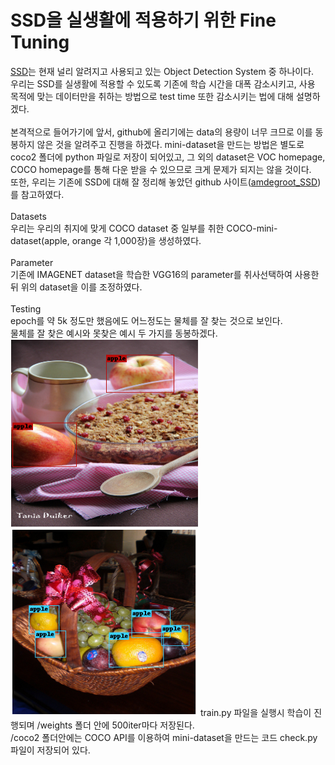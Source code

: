 # SSD을 실생활에 적용하기 위한 Fine Tuning
<!DOCTYPE html>
  <head>
  </head>
  <body>
        <a href="https://arxiv.org/abs/1512.02325">SSD</a>는 현재 널리 알려지고 사용되고 있는 Object Detection System 중 하나이다.
        <br>우리는 SSD를 실생활에 적용할 수 있도록 기존에 학습 시간을 대폭 감소시키고, 사용 목적에 맞는 데이터만을 취하는 방법으로 test time 또한 감소시키는 법에 대해 설명하겠다.
        <br><br>본격적으로 들어가기에 앞서, github에 올리기에는 data의 용량이 너무 크므로 이를 동봉하지 않은 것을 알려주고 진행을 하겠다. mini-dataset을 만드는 방법은 별도로 coco2 폴더에 python 파일로 저장이 되어있고, 그 외의 dataset은 VOC homepage, COCO homepage를 통해 다운 받을 수 있으므로 크게 문제가 되지는 않을 것이다.
        <br>또한, 우리는 기존에 SSD에 대해 잘 정리해 놓았던 github 사이트(<a href="https://github.com/amdegroot/ssd.pytorch">amdegroot_SSD</a>)를 참고하였다.
        <br><br>Datasets
        <br>우리는 우리의 취지에 맞게 COCO dataset 중 일부를 취한 COCO-mini-dataset(apple, orange 각 1,000장)을 생성하였다.
        <br><br>Parameter
        <br>기존에 IMAGENET dataset을 학습한 VGG16의 parameter를 취사선택하여 사용한 뒤 위의 dataset을 이를 조정하였다.   
        <br><br>Testing
        <br> epoch를 약 5k 정도만 했음에도 어느정도는 물체를 잘 찾는 것으로 보인다.
        <br> 물체를 잘 찾은 예시와 못찾은 예시 두 가지를 동봉하겠다.
        <img src="good.png" width="300" height="300">
        <img src="bad.png" width="300" height="300">
        train.py 파일을 실행시 학습이 진행되며 /weights 폴더 안에 500iter마다 저장된다.
        <br>
        /coco2 폴더안에는 COCO API를 이용하여 mini-dataset을 만드는 코드 check.py 파일이 저장되어 있다.
  </body>

